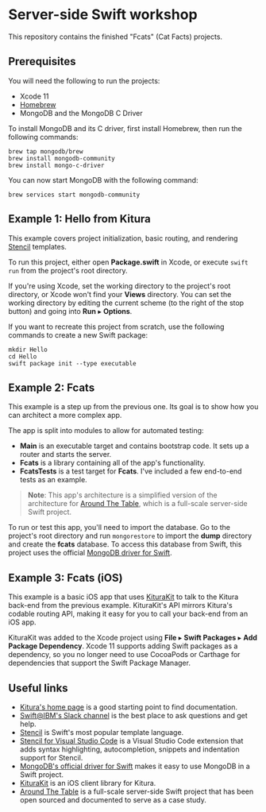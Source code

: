 # Server-side Swift workshop

This repository contains the finished "Fcats" (Cat Facts) projects.

## Prerequisites

You will need the following to run the projects:

- Xcode 11
- [Homebrew](https://brew.sh)
- MongoDB and the MongoDB C Driver

To install MongoDB and its C driver, first install Homebrew, then run the following commands:

```
brew tap mongodb/brew
brew install mongodb-community
brew install mongo-c-driver
```

You can now start MongoDB with the following command:

```
brew services start mongodb-community
```

## Example 1: Hello from Kitura

This example covers project initialization, basic routing, and rendering [Stencil](https://github.com/stencilproject/Stencil) templates.

To run this project, either open **Package.swift** in Xcode, or execute `swift run` from the project's root directory.

If you're using Xcode, set the working directory to the project's root directory, or Xcode won't find your **Views** directory. You can set the working directory by editing the current scheme (to the right of the stop button) and going into **Run** ▸ **Options**.

If you want to recreate this project from scratch, use the following commands to create a new Swift package:

```
mkdir Hello
cd Hello
swift package init --type executable
```

## Example 2: Fcats

This example is a step up from the previous one. Its goal is to show how you can architect a more complex app.

The app is split into modules to allow for automated testing:

- **Main** is an executable target and contains bootstrap code. It sets up a router and starts the server.
- **Fcats** is a library containing all of the app's functionality.
- **FcatsTests** is a test target for **Fcats**. I've included a few end-to-end tests as an example.

> **Note**: This app's architecture is a simplified version of the architecture for [Around The Table](https://github.com/svanimpe/around-the-table), which is a full-scale server-side Swift project.

To run or test this app, you'll need to import the database. Go to the project's root directory and run `mongorestore` to import the **dump** directory and create the **fcats** database. To access this database from Swift, this project uses the official [MongoDB driver for Swift](https://github.com/mongodb/mongo-swift-driver).

## Example 3: Fcats (iOS)

This example is a basic iOS app that uses [KituraKit](https://github.com/IBM-Swift/KituraKit) to talk to the Kitura back-end from the previous example. KituraKit's API mirrors Kitura's codable routing API, making it easy for you to call your back-end from an iOS app.

KituraKit was added to the Xcode project using **File** ▸ **Swift Packages** ▸ **Add Package Dependency**. Xcode 11 supports adding Swift packages as a dependency, so you no longer need to use CocoaPods or Carthage for dependencies that support the Swift Package Manager.

## Useful links

- [Kitura's home page](https://www.kitura.io) is a good starting point to find documentation.
- [Swift@IBM's Slack channel](http://slack.kitura.io/) is the best place to ask questions and get help.
- [Stencil](https://github.com/stencilproject/Stencil) is Swift's most popular template language.
- [Stencil for Visual Studio Code](https://marketplace.visualstudio.com/items?itemName=svanimpe.stencil) is a Visual Studio Code extension that adds syntax highlighting, autocompletion, snippets and indentation support for Stencil.
- [MongoDB's official driver for Swift](https://github.com/mongodb/mongo-swift-driver) makes it easy to use MongoDB in a Swift project.
- [KituraKit](https://github.com/IBM-Swift/KituraKit) is an iOS client library for Kitura.
- [Around The Table](https://github.com/svanimpe/around-the-table) is a full-scale server-side Swift project that has been open sourced and documented to serve as a case study.
